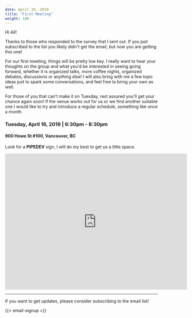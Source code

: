 ```yaml
---
date: April 10, 2019
title: "First Meeting"
weight: 100
---
```


Hi All!

Thanks to those who responded to the survey that I sent out. If you just subscribed to the list you likely didn't get the email, but now you are getting this one!

For our first meeting, things will be pretty low key. I really want to hear your thoughts on the group and what you'd be interested in seeing going forward, whether it is organized talks, more coffee nights, organized debates, discussions or anything else! I will also bring with me a few topic ideas just to spark some conversations, and feel free to bring your own as well.

For those of you that can't make it on Tuesday, rest assured you'll get your chance again soon! If the venue works out for us or we find another suitable one I would like to try and introduce a regular schedule, something like once a month.

### Tuesday, April 16, 2019 | 6:30pm - 8:30pm
#### 900 Howe St #100, Vancouver, BC
Look for a **PIPEDEV** sign, I will do my best to get us a little space.

<div style="width:100%">
    <iframe
        src="https://www.google.com/maps/embed?pb=!1m18!1m12!1m3!1d2602.777688471416!2d-123.12465188431071!3d49.280609579331106!2m3!1f0!2f0!3f0!3m2!1i1024!2i768!4f13.1!3m3!1m2!1s0x5486717fd817f9a7%3A0xfccb2e63ec15af98!2sWaves+Coffee+House-+Howe!5e0!3m2!1sen!2sca!4v1555032101171!5m2!1sen!2sca"
        width="600" height="450" frameborder="0" style="border:0; margin:auto; display: block" allowfullscreen></iframe>
</div>

---

If you want to get updates, please consider subscribing to the email list!

{{< email-signup >}}
